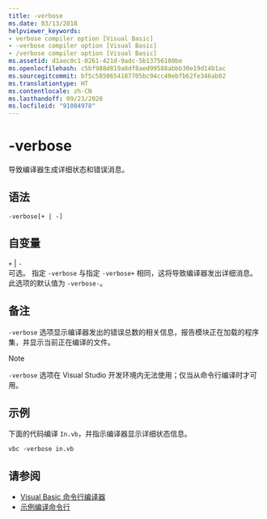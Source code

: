 ```yaml
---
title: -verbose
ms.date: 03/13/2018
helpviewer_keywords:
- verbose compiler option [Visual Basic]
- -verbose compiler option [Visual Basic]
- /verbose compiler option [Visual Basic]
ms.assetid: d1aec0c1-0261-421d-9adc-5b13756100be
ms.openlocfilehash: c5bf988d819a8df8aed99588abbb30e19d14b1ac
ms.sourcegitcommit: bf5c5850654187705bc94cc40ebfb62fe346ab02
ms.translationtype: HT
ms.contentlocale: zh-CN
ms.lasthandoff: 09/23/2020
ms.locfileid: "91084978"
---
```

# <a name="-verbose"></a>-verbose

导致编译器生成详细状态和错误消息。  
  
## <a name="syntax"></a>语法  
  
```console  
-verbose[+ | -]  
```  
  
## <a name="arguments"></a>自变量  

 `+` &#124; `-`  
 可选。 指定 `-verbose` 与指定 `-verbose+` 相同，这将导致编译器发出详细消息。 此选项的默认值为 `-verbose-`。  
  
## <a name="remarks"></a>备注  

 `-verbose` 选项显示编译器发出的错误总数的相关信息，报告模块正在加载的程序集，并显示当前正在编译的文件。  
  
> [!NOTE]
> `-verbose` 选项在 Visual Studio 开发环境内无法使用；仅当从命令行编译时才可用。  
  
## <a name="example"></a>示例  

 下面的代码编译 `In.vb`，并指示编译器显示详细状态信息。  
  
```console  
vbc -verbose in.vb  
```  
  
## <a name="see-also"></a>请参阅

- [Visual Basic 命令行编译器](index.md)
- [示例编译命令行](sample-compilation-command-lines.md)
